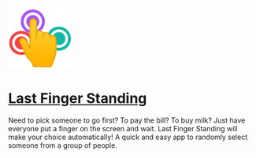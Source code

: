 <img alt="Logo" src="public/icon.svg" width="128" height="128">

# [Last Finger Standing](https://games.tigeroakes.com/last-finger-standing/)

Need to pick someone to go first? To pay the bill? To buy milk? Just have everyone put a finger on the screen and wait. Last Finger Standing will make your choice automatically! A quick and easy app to randomly select someone from a group of people.
